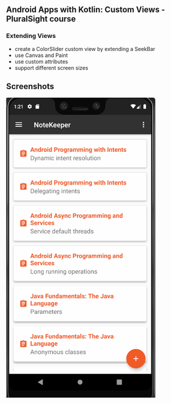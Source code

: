 ## Android Apps with Kotlin: Custom Views - PluralSight course

### Extending Views

 - create a ColorSlider custom view by extending a SeekBar
 - use Canvas and Paint
 - use custom attributes
 - support different screen sizes

## Screenshots

![Screenshot1](screenshots/demo.gif)
